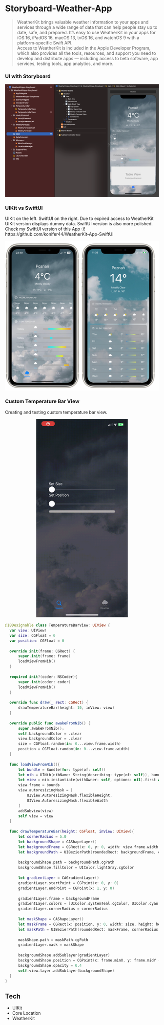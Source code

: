 # Storyboard-Weather-App

>WeatherKit brings valuable weather information to your apps and services through a wide range of data that can help people stay up to date, safe, and prepared. It’s easy to use WeatherKit in your apps for iOS 16, iPadOS 16, macOS 13, tvOS 16, and watchOS 9 with a platform-specific Swift API.\
Access to WeatherKit is included in the Apple Developer Program, which also provides all the tools, resources, and support you need to develop and distribute apps — including access to beta software, app services, testing tools, app analytics, and more.


 <h3>UI with Storyboard</h3>
  <p align="center">
  <img src="mainStoryboard.png" alt="drawing" width="600"/>
</p>

<h3>UIKit vs SwiftUI</h3>
UIKit on the left. SwiftUI on the right.<br\>
Due to expired access to WeatherKit UIKit version displays dummy data.<br\>
SwiftUI version is also more polished.<br\>
Check my SwiftUI version of this App :)! https://github.com/konifer44/WeatherKit-App-SwiftUI 

<p align="center">
  <img src="iPhoneView.PNG" alt="drawing" width="600"/>
</p>


 <h3>Custom Temperature Bar View</h3>
Creating and testing custom temperature bar view.
  
<p align="center">
  <img src="barTesting.gif" alt="drawing" width="300"/>
</p>
  
  ```swift
@IBDesignable class TemperatureBarView: UIView {
    var view: UIView!
    var size: CGFloat = 0
    var position: CGFloat = 0
    
    override init(frame: CGRect) {
        super.init(frame: frame)
        loadViewFromNib()
    }
    
    required init?(coder: NSCoder){
        super.init(coder: coder)
        loadViewFromNib()
    }
    
    override func draw(_ rect: CGRect) {
        drawTemperatureBar(height: 10, inView: view)
    }
    
    override public func awakeFromNib() {
        super.awakeFromNib();
        self.backgroundColor = .clear
        view.backgroundColor = .clear
        size = CGFloat.random(in: 0...view.frame.width)
        position = CGFloat.random(in: 0...view.frame.width)
    }

    func loadViewFromNib(){
        let bundle = Bundle(for: type(of: self))
        let nib = UINib(nibName: String(describing: type(of: self)), bundle: bundle)
        let view = nib.instantiate(withOwner: self, options: nil).first as! UIView
        view.frame = bounds
        view.autoresizingMask = [
            UIView.AutoresizingMask.flexibleHeight,
            UIView.AutoresizingMask.flexibleWidth
        ]
        addSubview(view)
        self.view = view
    }
    
    func drawTemperatureBar(height: CGFloat, inView: UIView){
        let cornerRadius = 5.0
        let backgroundShape = CAShapeLayer()
        let backgroundFrame = CGRect(x: 0, y: 0, width: view.frame.width, height: height)
        let backgroundPath = UIBezierPath(roundedRect: backgroundFrame, cornerRadius: cornerRadius)
        
        backgroundShape.path = backgroundPath.cgPath
        backgroundShape.fillColor = UIColor.lightGray.cgColor
        
        let gradientLayer = CAGradientLayer()
        gradientLayer.startPoint = CGPoint(x: 0, y: 0)
        gradientLayer.endPoint = CGPoint(x: 1, y: 0)
        
        gradientLayer.frame = backgroundFrame
        gradientLayer.colors = [UIColor.systemTeal.cgColor, UIColor.cyan.cgColor, UIColor.yellow.cgColor, UIColor.orange.cgColor]
        gradientLayer.cornerRadius = cornerRadius
        
        let maskShape = CAShapeLayer()
        let maskFrame = CGRect(x: position, y: 0, width: size, height: height)
        let maskPath = UIBezierPath(roundedRect: maskFrame, cornerRadius: cornerRadius)
        
        maskShape.path = maskPath.cgPath
        gradientLayer.mask = maskShape
        
        backgroundShape.addSublayer(gradientLayer)
        backgroundShape.position = CGPoint(x: frame.minX, y: frame.midY - height / 2)
        backgroundShape.opacity = 0.4
        self.view.layer.addSublayer(backgroundShape)
    }
}
```
</p>

## Tech
  - UIKit
  - Core Location
  - WeatherKit
 

